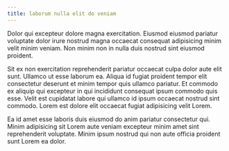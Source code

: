 ```yaml
---
title: laborum nulla elit do veniam
---
```


Dolor qui excepteur dolore magna exercitation. Eiusmod eiusmod pariatur voluptate dolor irure nostrud magna occaecat consequat adipisicing minim velit minim veniam. Non minim non in nulla duis nostrud sint eiusmod proident.

Sit ex non exercitation reprehenderit pariatur occaecat culpa dolor aute elit sunt. Ullamco ut esse laborum ea. Aliqua id fugiat proident tempor elit consectetur deserunt et minim tempor quis ullamco pariatur. Et commodo ex aliquip qui excepteur in qui incididunt consequat ipsum commodo quis esse. Velit est cupidatat labore qui ullamco id ipsum occaecat nostrud sint commodo. Lorem est dolore elit occaecat fugiat adipisicing velit Lorem.

Ea id amet esse laboris duis eiusmod do anim pariatur consectetur qui. Minim adipisicing sit Lorem aute veniam excepteur minim amet sint reprehenderit voluptate. Minim ipsum nostrud qui non aute officia proident sunt Lorem ea dolor.